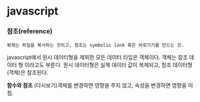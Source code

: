 # javascript

### 참조(reference)
	복제는 파일을 복사하는 것이고, 참조는 symbolic lonk 혹은 바로가기를 만드는 것.
	

javascript에서 원시 데이터형을 제외한 모든 데이터 타입은 객체이다. 객체는 참조 데이터 형 이라고도 부른다. 
원시 데이터형은 실제 데이터 값이 복제되고, 참조 데이터형(객체)은 참조된다.

**함수와 참조**
(다시보기)객체를 변경하면 영향을 주지 않고, 속성을 변경하면 영향을 미침.